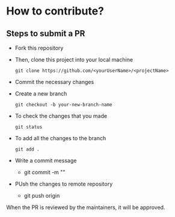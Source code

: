
# How to contribute?

## Steps to submit a PR

- Fork this repository

- Then, clone this project into your local machine

    ``` git clone https://github.com/<yourUserName>/<projectName> ```

- Commit the necessary changes

- Create a new branch

    ``` git checkout -b your-new-branch-name ```

- To check the changes that you made

    ``` git status ```

- To add all the changes to the branch

    ``` git add . ```

- Write a commit message

    - git commit -m "<message here>"

- PUsh the changes to remote repository

    - git push origin <add-your-branch-name>

When the PR is reviewed by the maintainers, it will be approved.


